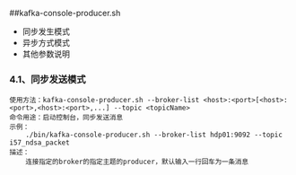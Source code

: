 ##kafka-console-producer.sh

* 同步发生模式
* 异步方式模式
* 其他参数说明

### 4.1、同步发送模式

```shell
使用方法：kafka-console-producer.sh --broker-list <host>:<port>[<host>:<port>,<host>:<port>,...] --topic <topicName>
命令用途：启动控制台，同步发送消息
示例：
    ./bin/kafka-console-producer.sh --broker-list hdp01:9092 --topic i57_ndsa_packet
描述：
    连接指定的broker的指定主题的producer，默认输入一行回车为一条消息
```
